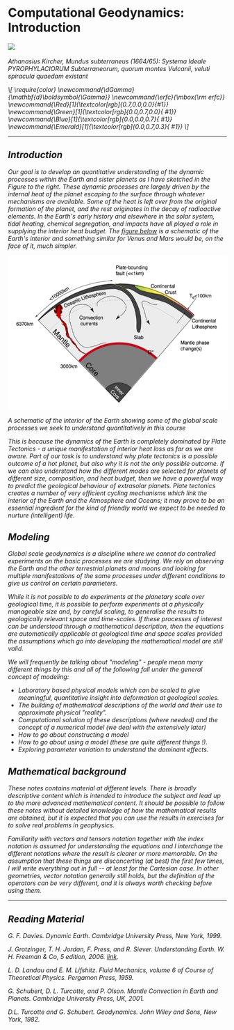
# Computational Geodynamics: Introduction

<!-- TOC / Menu -->

![](../Diagrams/MundusSubterraneus.png)

*Athanasius Kircher, Mundus subterraneus (1664/65): Systema Ideale PYROPHYLACIORUM Subterraneorum, quorum montes <i> Vulcanii, veluti spiracula quaedam existant*

\\[
\require{color}
\newcommand{\dGamma}{\mathbf{d}\boldsymbol{\Gamma}}
\newcommand{\erfc}{\mbox{\rm erfc}}
\newcommand{\Red}[1]{\textcolor[rgb]{0.7,0.0,0.0}{#1}}
\newcommand{\Green}[1]{\textcolor[rgb]{0.0,0.7,0.0}{ #1}}
\newcommand{\Blue}[1]{\textcolor[rgb]{0.0,0.0,0.7}{ #1}}
\newcommand{\Emerald}[1]{\textcolor[rgb]{0.0,0.7,0.3}{ #1}}
\\]

---

## Introduction

Our goal is to develop an quantitative understanding of the dynamic processes within the Earth and sister planets as I have sketched in the Figure to the right. These dynamic processes are largely driven by the internal heat of the planet escaping to the surface through whatever mechanisms are available. Some of the heat is left over from the original formation of the planet, and the rest originates in the decay of radioactive elements. In the Earth's early history and elsewhere in the solar system, tidal heating, chemical segregation, and impacts have all played a role in supplying the interior heat budget. The [figure below](#earth-interior) is a schematic of the Earth's interior and something similar for Venus and Mars would be, on the face of it, much simpler.

![](../Diagrams/EarthProcessesPlume.png)

*A schematic of the interior of the Earth showing some of the global scale processes we seek to understand quantitatively in this course*

This is because the dynamics of the Earth is completely dominated by Plate Tectonics - a unique manifestation of interior heat loss as far as we are aware. Part of our task is to understand why plate tectonics is a possible outcome of a hot planet, but also why it is not the only possible outcome. If we can also understand how the different modes are selected for planets of different size, composition, and heat budget, then we have a powerful way to predict the geological behaviour of extrasolar planets. Plate tectonics creates a number of very efficient cycling mechanisms which link the interior of the Earth and the Atmosphere and Oceans; it may prove to be an essential ingredient for the kind of friendly world we expect to be needed to nurture (intelligent) life.

## Modeling

Global scale geodynamics is a discipline where we cannot do controlled experiments on the basic processes we are studying. We rely on observing the Earth and the other terrestrial planets and moons and looking for multiple manifestations of the same processes under different conditions to give us control on certain parameters.

While it is not possible to do experiments at the planetary scale over geological time, it is possible to perform experiments at a physically manageable size and, by careful scaling, to generalise the results to geologically relevant space and time-scales. If these processes of interest can be understood through a mathematical description, then the equations are automatically applicable at geological time and space scales provided the assumptions which go into developing the mathematical model are still valid.

We will frequently be talking about "modeling" - people mean many different things by this and all of the following fall under the general concept of modeling:

* Laboratory based physical models which can be scaled to give meaningful, quantitative insight into deformation at geological scales.
* The building of mathematical descriptions of the world and their use to approximate physical "reality".
* Computational solution of these descriptions (where needed) and
the concept of a numerical model (we deal with the extensively later)
* How to go about constructing a model
* How to go about using a model (these are quite different things !).
* Exploring parameter variation to understand the dominant effects.

## Mathematical background

These notes contains material at different levels. There is broadly descriptive content which is intended to introduce the subject and lead up to the more advanced mathematical content. It should be possible to follow these notes without detailed knowledge of how the mathematical results are obtained, but it is expected that you can use the results in exercises for to solve real problems in geophysics.

Familiarity with vectors and tensors notation together with the index notation is assumed for understanding the equations and I interchange the different notations where the result is clearer or more memorable. On the assumption that these things are disconcerting (at best) the first few times, I will write everything out in full -- at least for the Cartesian case. In other geometries, vector notation generally still holds, but the definition of the operators can be very different, and it is always worth checking before using them.


---


## Reading Material

G. F. Davies.
Dynamic Earth.
Cambridge University Press,
New York, 1999.

J. Grotzinger, T. H. Jordan, F. Press, and R. Siever.
Understanding Earth.
W. H. Freeman & Co, 5 edition, 2006.
[link](http://bcs.whfreeman.com/understandingearth5e/).

L. D. Landau and E. M. Lifshitz.
Fluid Mechanics, volume 6 of Course of Theoretical Physics.
Pergamon Press, 1959.

G. Schubert, D. L. Turcotte, and P. Olson.
Mantle Convection in Earth and Planets.
Cambridge University Press, UK, 2001.

D.L. Turcotte and G. Schubert.
Geodynamics.
John Wiley and Sons, New York, 1982.

